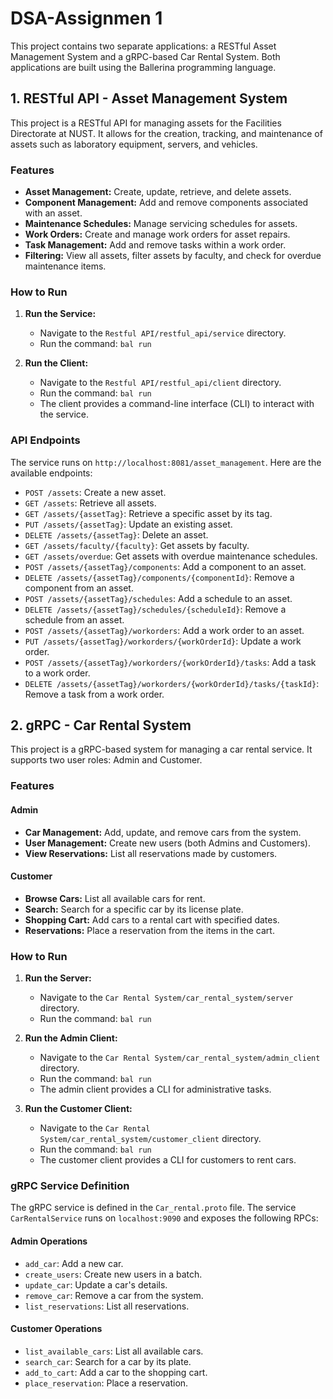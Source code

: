 # DSA-Assignmen 1

This project contains two separate applications: a RESTful Asset Management System and a gRPC-based Car Rental System. Both applications are built using the Ballerina programming language.

## 1. RESTful API - Asset Management System

This project is a RESTful API for managing assets for the Facilities Directorate at NUST. It allows for the creation, tracking, and maintenance of assets such as laboratory equipment, servers, and vehicles.

### Features

- **Asset Management:** Create, update, retrieve, and delete assets.
- **Component Management:** Add and remove components associated with an asset.
- **Maintenance Schedules:** Manage servicing schedules for assets.
- **Work Orders:** Create and manage work orders for asset repairs.
- **Task Management:** Add and remove tasks within a work order.
- **Filtering:** View all assets, filter assets by faculty, and check for overdue maintenance items.

### How to Run

1.  **Run the Service:**
    - Navigate to the `Restful API/restful_api/service` directory.
    - Run the command: `bal run`

2.  **Run the Client:**
    - Navigate to the `Restful API/restful_api/client` directory.
    - Run the command: `bal run`
    - The client provides a command-line interface (CLI) to interact with the service.

### API Endpoints

The service runs on `http://localhost:8081/asset_management`. Here are the available endpoints:

- `POST /assets`: Create a new asset.
- `GET /assets`: Retrieve all assets.
- `GET /assets/{assetTag}`: Retrieve a specific asset by its tag.
- `PUT /assets/{assetTag}`: Update an existing asset.
- `DELETE /assets/{assetTag}`: Delete an asset.
- `GET /assets/faculty/{faculty}`: Get assets by faculty.
- `GET /assets/overdue`: Get assets with overdue maintenance schedules.
- `POST /assets/{assetTag}/components`: Add a component to an asset.
- `DELETE /assets/{assetTag}/components/{componentId}`: Remove a component from an asset.
- `POST /assets/{assetTag}/schedules`: Add a schedule to an asset.
- `DELETE /assets/{assetTag}/schedules/{scheduleId}`: Remove a schedule from an asset.
- `POST /assets/{assetTag}/workorders`: Add a work order to an asset.
- `PUT /assets/{assetTag}/workorders/{workOrderId}`: Update a work order.
- `POST /assets/{assetTag}/workorders/{workOrderId}/tasks`: Add a task to a work order.
- `DELETE /assets/{assetTag}/workorders/{workOrderId}/tasks/{taskId}`: Remove a task from a work order.

## 2. gRPC - Car Rental System

This project is a gRPC-based system for managing a car rental service. It supports two user roles: Admin and Customer.

### Features

#### Admin

- **Car Management:** Add, update, and remove cars from the system.
- **User Management:** Create new users (both Admins and Customers).
- **View Reservations:** List all reservations made by customers.

#### Customer

- **Browse Cars:** List all available cars for rent.
- **Search:** Search for a specific car by its license plate.
- **Shopping Cart:** Add cars to a rental cart with specified dates.
- **Reservations:** Place a reservation from the items in the cart.

### How to Run

1.  **Run the Server:**
    - Navigate to the `Car Rental System/car_rental_system/server` directory.
    - Run the command: `bal run`

2.  **Run the Admin Client:**
    - Navigate to the `Car Rental System/car_rental_system/admin_client` directory.
    - Run the command: `bal run`
    - The admin client provides a CLI for administrative tasks.

3.  **Run the Customer Client:**
    - Navigate to the `Car Rental System/car_rental_system/customer_client` directory.
    - Run the command: `bal run`
    - The customer client provides a CLI for customers to rent cars.

### gRPC Service Definition

The gRPC service is defined in the `Car_rental.proto` file. The service `CarRentalService` runs on `localhost:9090` and exposes the following RPCs:

#### Admin Operations

- `add_car`: Add a new car.
- `create_users`: Create new users in a batch.
- `update_car`: Update a car's details.
- `remove_car`: Remove a car from the system.
- `list_reservations`: List all reservations.

#### Customer Operations

- `list_available_cars`: List all available cars.
- `search_car`: Search for a car by its plate.
- `add_to_cart`: Add a car to the shopping cart.
- `place_reservation`: Place a reservation.
